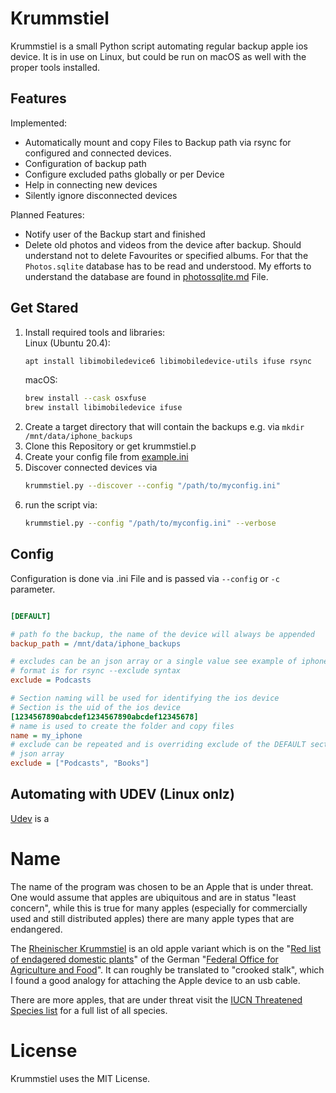 # Krummstiel

Krummstiel is a small Python script automating regular backup apple ios device. It is in use on Linux, but could be run 
on macOS as well with the proper tools installed.

## Features

Implemented: 

* Automatically mount and copy Files to Backup path via rsync for configured and connected devices.
* Configuration of backup path
* Configure excluded paths globally or per Device
* Help in connecting new devices 
* Silently ignore disconnected devices

Planned Features:
* Notify user of the Backup start and finished
* Delete old photos and videos from the device after backup. Should understand not to delete Favourites or specified 
  albums. For that the `Photos.sqlite` database has to be read and understood. My efforts to understand the database 
  are found in [photossqlite.md](photossqlite.md) File.


## Get Stared

1. Install required tools and libraries:  
   Linux (Ubuntu 20.4):
   ```bash
   apt install libimobiledevice6 libimobiledevice-utils ifuse rsync 
   ```
   macOS:
   ```bash
   brew install --cask osxfuse
   brew install libimobiledevice ifuse 
   ```
1. Create a target directory that will contain the backups e.g. via `mkdir /mnt/data/iphone_backups`
1. Clone this Repository or get krummstiel.p
1. Create your config file from [example.ini](config/example.ini)
1. Discover connected devices via
    ```bash
    krummstiel.py --discover --config "/path/to/myconfig.ini"
    ```
1. run the script via:
    ```bash
    krummstiel.py --config "/path/to/myconfig.ini" --verbose
    ```


## Config

Configuration is done via .ini File and is passed via `--config` or `-c` parameter.
 ```ini
 
[DEFAULT]

# path fo the backup, the name of the device will always be appended
backup_path = /mnt/data/iphone_backups

# excludes can be an json array or a single value see example of iphone1
# format is for rsync --exclude syntax
exclude = Podcasts

# Section naming will be used for identifying the ios device
# Section is the uid of the ios device
[1234567890abcdef1234567890abcdef12345678]
# name is used to create the folder and copy files
name = my_iphone
# exclude can be repeated and is overriding exclude of the DEFAULT section
# json array
exclude = ["Podcasts", "Books"]
```

## Automating with UDEV (Linux onlz)
[Udev](https://linux.die.net/man/8/udev) is a  

# Name 
The name of the program was chosen to be an Apple that is under threat. One would assume that apples are ubiquitous 
and are in status "least concern", while this is true for many apples (especially for commercially used and still 
distributed apples) there are many apple types that are endangered. 

The [Rheinischer Krummstiel](https://de.wikipedia.org/wiki/Rheinischer_Krummstiel) is an old 
apple variant which is on the "[Red list of endagered domestic plants](https://pgrdeu.genres.de/rlist)" of the German 
"[Federal Office for Agriculture and Food](https://www.ble.de/EN/Home/home_node.html)". It can roughly be translated 
to "crooked stalk", which I found a good analogy for attaching the Apple device to an usb cable.   

There are more apples, that are under threat visit the [IUCN Threatened Species list](https://www.iucnredlist.org) for 
a full list of all species.

# License

Krummstiel uses the MIT License.